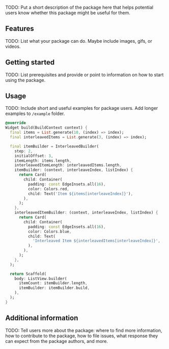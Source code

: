 <!-- 
This README describes the package. If you publish this package to pub.dev,
this README's contents appear on the landing page for your package.

For information about how to write a good package README, see the guide for
[writing package pages](https://dart.dev/guides/libraries/writing-package-pages). 

For general information about developing packages, see the Dart guide for
[creating packages](https://dart.dev/guides/libraries/create-library-packages)
and the Flutter guide for
[developing packages and plugins](https://flutter.dev/developing-packages). 
-->

TODO: Put a short description of the package here that helps potential users know whether this
package might be useful for them.

## Features

TODO: List what your package can do. Maybe include images, gifs, or videos.

## Getting started

TODO: List prerequisites and provide or point to information on how to start using the package.

## Usage

TODO: Include short and useful examples for package users. Add longer examples to `/example` folder.

```dart
@override
Widget build(BuildContext context) {
  final items = List.generate(10, (index) => index);
  final interleavedItems = List.generate(3, (index) => index);

  final itemBuilder = InterleavedBuilder(
    step: 2,
    initialOffset: 3,
    itemLength: items.length,
    interleavedItemLength: interleavedItems.length,
    itemBuilder: (context, interleaveIndex, listIndex) {
      return Card(
        child: Container(
          padding: const EdgeInsets.all(16),
          color: Colors.red,
          child: Text('Item ${items[interleaveIndex]}'),
        ),
      );
    },
    interleavedItemBuilder: (context, interleaveIndex, listIndex) {
      return Card(
        child: Container(
          padding: const EdgeInsets.all(16),
          color: Colors.blue,
          child: Text(
            'Interleaved Item ${interleavedItems[interleaveIndex]}',
          ),
        ),
      );
    },
  );

  return Scaffold(
    body: ListView.builder(
      itemCount: itemBuilder.length,
      itemBuilder: itemBuilder.build,
    ),
  );
}
```

## Additional information

TODO: Tell users more about the package: where to find more information, how to contribute to the
package, how to file issues, what response they can expect from the package authors, and more.
